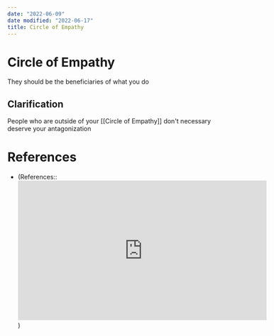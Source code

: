 ```yaml
---
date: "2022-06-09"
date modified: "2022-06-17"
title: Circle of Empathy
---
```


# Circle of Empathy
They should be the beneficiaries of what you do

## Clarification
People who are outside of your [[Circle of Empathy]] don't necessary deserve your antagonization

# References
- (References:: <iframe width="560" height="315" src="https://www.youtube.com/embed/rGqiswuJuQI" title="YouTube video player" frameborder="0" allow="accelerometer; autoplay; clipboard-write; encrypted-media; gyroscope; picture-in-picture" allowfullscreen></iframe>)
